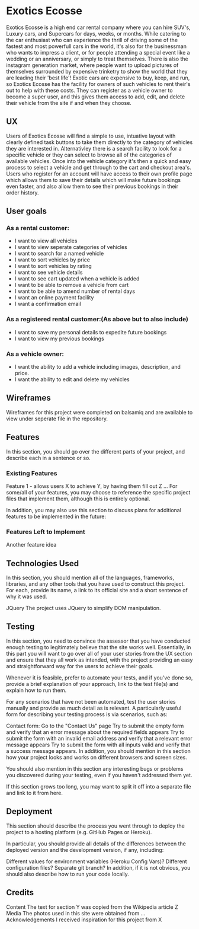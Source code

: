 # Exotics Ecosse
Exotics Ecosse is a high end car rental company where you can hire SUV's, Luxury cars, and Supercars for days, weeks, or months.
While catering to the car enthusiast who can experience the thrill of driving some of the fastest and most powerfull cars in the world,
it's also for the businessman who wants to impress a client, or for people attending a special event like a wedding or an anniversary,
or simply to treat themselves.
There is also the instagram generation market, where people want to upload pictures of themselves surrounded by expensive trinketry to
show the world that they are leading their 'best life'!
Exotic cars are expensive to buy, keep, and run, so Exotics Ecosse has the facility for owners of such vehicles to rent their's out
to help with these costs.
They can register as a vehicle owner to become a super user, and this gives them access to add, edit, and delete their vehicle 
from the site if and when they choose.

## UX
Users of Exotics Ecosse will find a simple to use, intuative layout with clearly defined task buttons to take them directly to the 
category of vehicles they are interested in. Alternativley there is a search facility to look for a specific vehicle or they can
select to browse all of the categories of available vehicles. Once into the vehicle category it's then a quick and easy process
to select a vehicle and get through to the cart and checkout area's. Users who register for an account will have access to their
own profile page which allows them to save their details which will make future bookings even faster, and also allow them to
see their previous bookings in their order history.

## User goals

### As a rental customer:
* I want to view all vehicles
* I want to view seperate categories of vehicles
* I want to search for a named vehicle
* I want to sort vehicles by price
* I want to sort vehicles by rating
* I want to see vehicle details
* I want to see cart updated when a vehicle is added 
* I want to be able to remove a vehicle from cart
* I want to be able to amend number of rental days
* I want an online payment facility
* I want a confirmation email 

### As a registered rental customer:(As above but to also include)
* I want to save my personal details to expedite future bookings
* I want to view my previous bookings

### As a vehicle owner:
* I want the ability to add a vehicle including images, description, and price.
* I want the ability to edit and delete my vehicles

## Wireframes 
Wireframes for this project were completed on balsamiq and are available to view under seperate file in the repository.

## Features
In this section, you should go over the different parts of your project, and describe each in a sentence or so.

### Existing Features
Feature 1 - allows users X to achieve Y, by having them fill out Z
...
For some/all of your features, you may choose to reference the specific project files that implement them, although this is entirely optional.

In addition, you may also use this section to discuss plans for additional features to be implemented in the future:

### Features Left to Implement
Another feature idea
## Technologies Used
In this section, you should mention all of the languages, frameworks, libraries, and any other tools that you have used to construct this project. For each, provide its name, a link to its official site and a short sentence of why it was used.

JQuery
The project uses JQuery to simplify DOM manipulation.
## Testing
In this section, you need to convince the assessor that you have conducted enough testing to legitimately believe that the site works well. Essentially, in this part you will want to go over all of your user stories from the UX section and ensure that they all work as intended, with the project providing an easy and straightforward way for the users to achieve their goals.

Whenever it is feasible, prefer to automate your tests, and if you've done so, provide a brief explanation of your approach, link to the test file(s) and explain how to run them.

For any scenarios that have not been automated, test the user stories manually and provide as much detail as is relevant. A particularly useful form for describing your testing process is via scenarios, such as:

Contact form:
Go to the "Contact Us" page
Try to submit the empty form and verify that an error message about the required fields appears
Try to submit the form with an invalid email address and verify that a relevant error message appears
Try to submit the form with all inputs valid and verify that a success message appears.
In addition, you should mention in this section how your project looks and works on different browsers and screen sizes.

You should also mention in this section any interesting bugs or problems you discovered during your testing, even if you haven't addressed them yet.

If this section grows too long, you may want to split it off into a separate file and link to it from here.

## Deployment
This section should describe the process you went through to deploy the project to a hosting platform (e.g. GitHub Pages or Heroku).

In particular, you should provide all details of the differences between the deployed version and the development version, if any, including:

Different values for environment variables (Heroku Config Vars)?
Different configuration files?
Separate git branch?
In addition, if it is not obvious, you should also describe how to run your code locally.

## Credits
Content
The text for section Y was copied from the Wikipedia article Z
Media
The photos used in this site were obtained from ...
Acknowledgements
I received inspiration for this project from X
